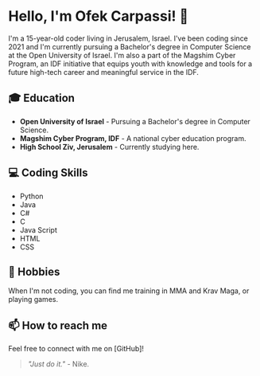 # Hello, I'm Ofek Carpassi! 👋

I'm a 15-year-old coder living in Jerusalem, Israel. I've been coding since 2021 and I'm currently pursuing a Bachelor's degree in Computer Science at the Open University of Israel. I'm also a part of the Magshim Cyber Program, an IDF initiative that equips youth with knowledge and tools for a future high-tech career and meaningful service in the IDF.

## 🎓 Education
- **Open University of Israel** - Pursuing a Bachelor's degree in Computer Science.
- **Magshim Cyber Program, IDF** - A national cyber education program.
- **High School Ziv, Jerusalem** - Currently studying here.

## 💻 Coding Skills
- Python
- Java
- C#
- C
- Java Script
- HTML
- CSS

## 🥋 Hobbies
When I'm not coding, you can find me training in MMA and Krav Maga, or playing games.

## 📫 How to reach me
Feel free to connect with me on [GitHub]!

> _"Just do it."_ - Nike.
